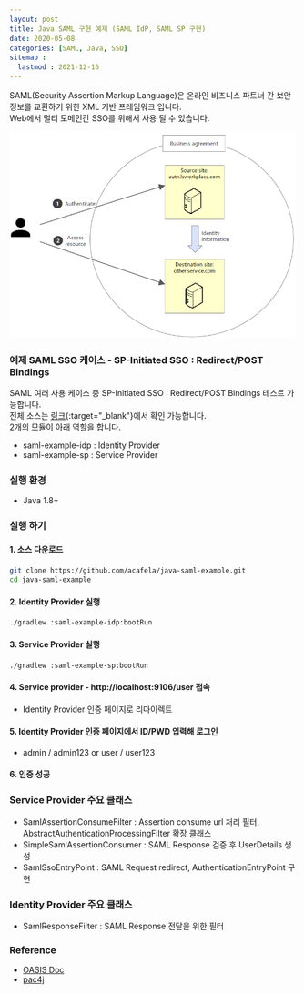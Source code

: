 ```yaml
---
layout: post
title: Java SAML 구현 예제 (SAML IdP, SAML SP 구현)
date: 2020-05-08
categories: [SAML, Java, SSO]
sitemap :
  lastmod : 2021-12-16
---
```


SAML(Security Assertion Markup Language)은 온라인 비즈니스 파트너 간 보안 정보를 교환하기 위한 XML 기반 프레임워크 입니다.  
Web에서 멀티 도메인간 SSO를 위해서 사용 될 수 있습니다.

![saml-concept](/assets/capture/saml-concept.png)
  
### 예제 SAML SSO 케이스 - SP-Initiated SSO : Redirect/POST Bindings

SAML 여러 사용 케이스 중 SP-Initiated SSO : Redirect/POST Bindings 테스트 가능합니다.  
전체 소스는 [링크](https://github.com/acafela/java-saml-example){:target="_blank"}에서 확인 가능합니다.  
2개의 모듈이 아래 역할을 합니다.  
- saml-example-idp : Identity Provider
- saml-example-sp : Service Provider

### 실행 환경

- Java 1.8+

### 실행 하기

#### 1. 소스 다운로드

```bash
git clone https://github.com/acafela/java-saml-example.git
cd java-saml-example
```

#### 2. Identity Provider 실행

```bash
./gradlew :saml-example-idp:bootRun
```

#### 3. Service Provider 실행

```bash
./gradlew :saml-example-sp:bootRun
```

#### 4. Service provider - http://localhost:9106/user 접속

- Identity Provider 인증 페이지로 리다이렉트

#### 5. Identity Provider 인증 페이지에서 ID/PWD 입력해 로그인

- admin / admin123 or user / user123

#### 6. 인증 성공

### Service Provider 주요 클래스

- SamlAssertionConsumeFilter : Assertion consume url 처리 필터, AbstractAuthenticationProcessingFilter 확장 클래스
- SimpleSamlAssertionConsumer : SAML Response 검증 후 UserDetails 생성
- SamlSsoEntryPoint : SAML Request redirect, AuthenticationEntryPoint 구현

### Identity Provider 주요 클래스

- SamlResponseFilter : SAML Response 전달을 위한 필터

### Reference

- [OASIS Doc](http://docs.oasis-open.org/security/saml/Post2.0/sstc-saml-tech-overview-2.0.html)
- [pac4j](https://github.com/pac4j/pac4j)